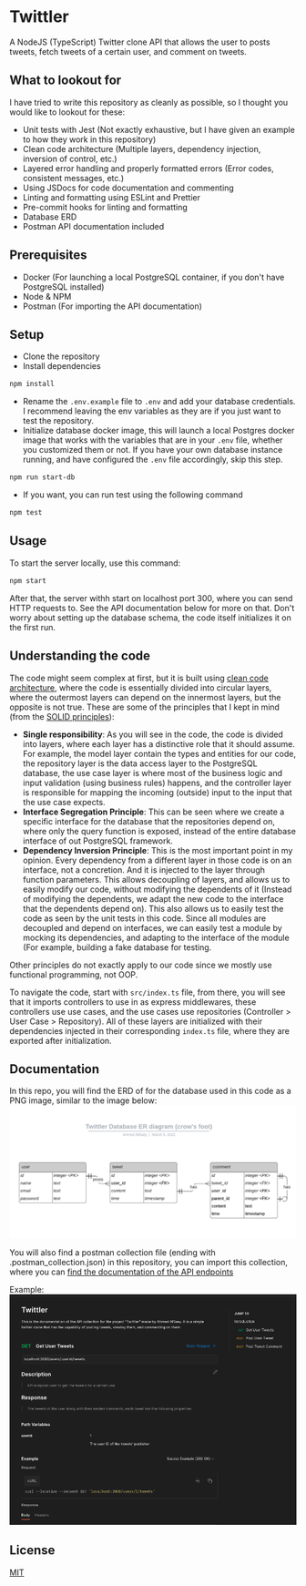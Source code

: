 # Twittler

A NodeJS (TypeScript) Twitter clone API that allows the user to posts tweets, fetch tweets of a certain user, and comment on tweets.

## What to lookout for

I have tried to write this repository as cleanly as possible, so I thought you would like to lookout for these:

- Unit tests with Jest (Not exactly exhaustive, but I have given an example to how they work in this repository)
- Clean code architecture (Multiple layers, dependency injection, inversion of control, etc.)
- Layered error handling and properly formatted errors (Error codes, consistent messages, etc.)
- Using JSDocs for code documentation and commenting
- Linting and formatting using ESLint and Prettier
- Pre-commit hooks for linting and formatting
- Database ERD
- Postman API documentation included

## Prerequisites

- Docker (For launching a local PostgreSQL container, if you don't have PostgreSQL installed)
- Node & NPM
- Postman (For importing the API documentation)

## Setup

- Clone the repository
- Install dependencies

```bash
npm install
```

- Rename the `.env.example` file to `.env` and add your database credentials. I recommend leaving the env variables as they are if you just want to test the repository.
- Initialize database docker image, this will launch a local Postgres docker image that works with the variables that are in your `.env` file, whether you customized them or not. If you have your own database instance running, and have configured the `.env` file accordingly, skip this step.

```bash
npm run start-db
```

- If you want, you can run test using the following command

```bash
npm test
```

## Usage

To start the server locally, use this command:

```bash
npm start
```

After that, the server withh start on localhost port 300, where you can send HTTP requests to. See the API documentation below for more on that.
Don't worry about setting up the database schema, the code itself initializes it on the first run.

## Understanding the code

The code might seem complex at first, but it is built using [clean code architecture](https://blog.cleancoder.com/uncle-bob/2012/08/13/the-clean-architecture.html), where the code is essentially divided into circular layers, where the outermost layers can depend on the innermost layers, but the opposite is not true.
These are some of the principles that I kept in mind (from the [SOLID principles](https://www.digitalocean.com/community/conceptual_articles/s-o-l-i-d-the-first-five-principles-of-object-oriented-design)):

- **Single responsibility**: As you will see in the code, the code is divided into layers, where each layer has a distinctive role that it should assume. For example, the model layer contain the types and entities for our code, the repository layer is the data access layer to the PostgreSQL database, the use case layer is where most of the business logic and input validation (using business rules) happens, and the controller layer is responsible for mapping the incoming (outside) input to the input that the use case expects.
- **Interface Segregation Principle**: This can be seen where we create a specific interface for the database that the repositories depend on, where only the query function is exposed, instead of the entire database interface of out PostgreSQL framework.
- **Dependency Inversion Principle**: This is the most important point in my opinion. Every dependency from a different layer in those code is on an interface, not a concretion. And it is injected to the layer through function parameters. This allows decoupling of layers, and allows us to easily modify our code, without modifying the dependents of it (Instead of modifying the dependents, we adapt the new code to the interface that the dependents depend on). This also allows us to easily test the code as seen by the unit tests in this code. Since all modules are decoupled and depend on interfaces, we can easily test a module by mocking its dependencies, and adapting to the interface of the module (For example, building a fake database for testing.

Other principles do not exactly apply to our code since we mostly use functional programming, not OOP.

To navigate the code, start with `src/index.ts` file, from there, you will see that it imports controllers to use in as express middlewares, these controllers use use cases, and the use cases use repositories (Controller > User Case > Repository). All of these layers are initialized with their dependencies injected in their corresponding `index.ts` file, where they are exported after initialization.

## Documentation

In this repo, you will find the ERD of for the database used in this code as a PNG image, similar to the image below:
![ERD](./ERD.png)

You will also find a postman collection file (ending with .postman_collection.json) in this repository, you can import this collection, where you can [find the documentation of the API endpoints](https://learning.postman.com/docs/publishing-your-api/viewing-documentation/)

Example:
![Postman Docs Example](./postman-docs-example.png)

## License

[MIT](https://choosealicense.com/licenses/mit/)

